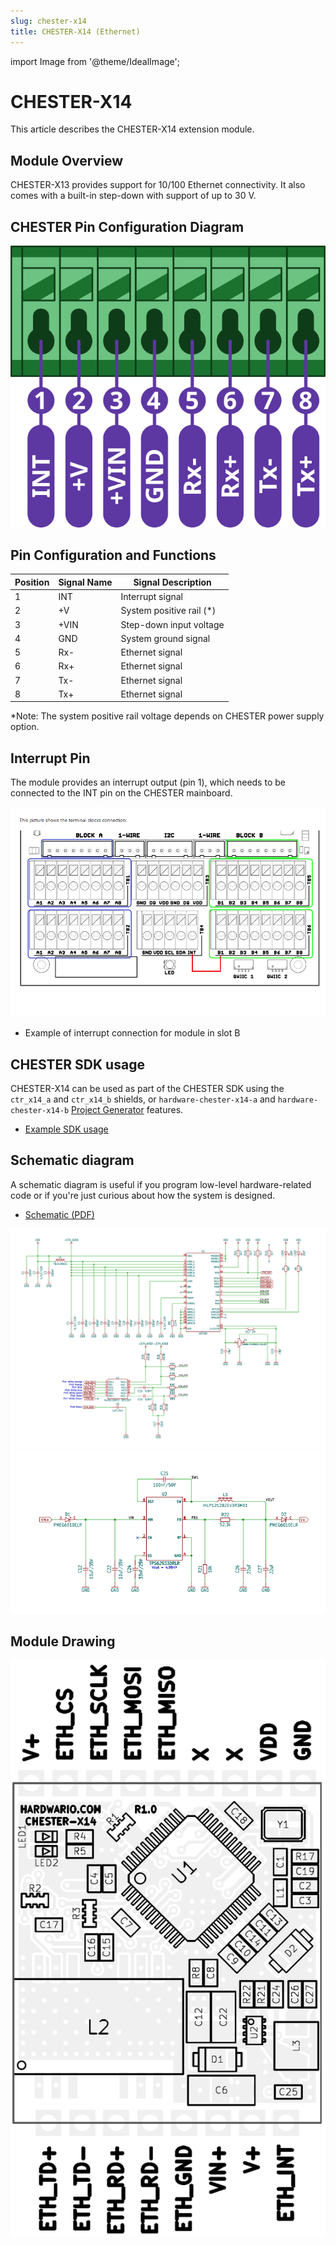 ```yaml
---
slug: chester-x14
title: CHESTER-X14 (Ethernet)
---
```

import Image from '@theme/IdealImage';

# CHESTER-X14

This article describes the CHESTER-X14 extension module.

## Module Overview

CHESTER-X13 provides support for 10/100 Ethernet connectivity. It also comes with a built-in step-down with support of up to 30 V.

## CHESTER Pin Configuration Diagram

![](tb-chester-x14.png)

## Pin Configuration and Functions

| Position | Signal Name | Signal Description        |
| -------- | ----------- | ------------------------  |
| 1        | INT         | Interrupt signal          |
| 2        | +V          | System positive rail (\*) |
| 3        | +VIN        | Step-down input voltage   |
| 4        | GND         | System ground signal      |
| 5        | Rx-         | Ethernet signal           |
| 6        | Rx+         | Ethernet signal           |
| 7        | Tx-         | Ethernet signal           |
| 8        | Tx+         | Ethernet signal           |

\*Note: The system positive rail voltage depends on CHESTER power supply option.

## Interrupt Pin

The module provides an interrupt output (pin 1), which needs to be connected to the INT pin on the CHESTER mainboard.

![](int-pin.png)

* Example of interrupt connection for module in slot B

## CHESTER SDK usage

CHESTER-X14 can be used as part of the CHESTER SDK using the `ctr_x14_a` and `ctr_x14_b` shields, or `hardware-chester-x14-a` and `hardware-chester-x14-b` [Project Generator](/chester/firmware-sdk/how-to-project-generator.md) features.

- [Example SDK usage](https://github.com/hardwario/chester-sdk/tree/main/samples/chester_x14)

## Schematic diagram

A schematic diagram is useful if you program low-level hardware-related code or if you're just curious about how the system is designed.

- [Schematic (PDF)](schematics/hio-chester-x14-r1.0.pdf)

![](schematics/hio-chester-x14-r1.0-eth.png)
![](schematics/hio-chester-x14-r1.0-stepdown.png)

## Module Drawing

![](pc-chester-x14.png)

